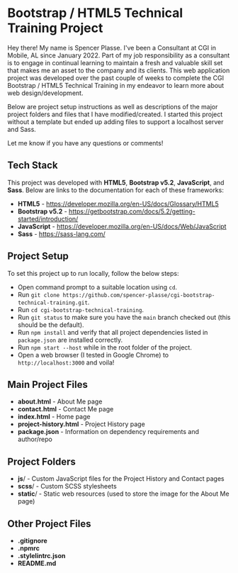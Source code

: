 #  Bootstrap / HTML5 Technical Training Project

Hey there! My name is Spencer Plasse. I've been a Consultant at CGI in Mobile, AL since January 2022. Part of my job responsibility as a consultant is to engage in continual learning to maintain a fresh and valuable skill set that makes me an asset to the company and its clients. This web application project was developed over the past couple of weeks to complete the CGI Bootstrap / HTML5 Technical Training in my endeavor to learn more about web design/development.

Below are project setup instructions as well as descriptions of the major project folders and files that I have modified/created. I started this project without a template but ended up adding files to support a localhost server and Sass.

Let me know if you have any questions or comments!

##  Tech Stack

This project was developed with **HTML5**, **Bootstrap v5.2**, **JavaScript**, and **Sass**. Below are links to the documentation for each of these frameworks:
- **HTML5** - https://developer.mozilla.org/en-US/docs/Glossary/HTML5
- **Bootstrap v5.2** - https://getbootstrap.com/docs/5.2/getting-started/introduction/
- **JavaScript** - https://developer.mozilla.org/en-US/docs/Web/JavaScript
- **Sass** - https://sass-lang.com/

##  Project Setup

To set this project up to run locally, follow the below steps:
- Open command prompt to a suitable location using `cd`.
- Run `git clone https://github.com/spencer-plasse/cgi-bootstrap-technical-training.git`.
- Run `cd cgi-bootstrap-technical-training`.
- Run `git status` to make sure you have the `main` branch checked out (this should be the default).
- Run `npm install` and verify that all project dependencies listed in `package.json` are installed correctly.
- Run `npm start --host` while in the root folder of the project.
- Open a web browser (I tested in Google Chrome) to `http://localhost:3000` and voila!

##  Main Project Files

- **about.html** - About Me page
- **contact.html** - Contact Me page
- **index.html** - Home page
- **project-history.html** - Project History page
- **package.json** - Information on dependency requirements and author/repo

##  Project Folders

- **js**/ - Custom JavaScript files for the Project History and Contact pages
- **scss**/ - Custom SCSS stylesheets
- **static**/ - Static web resources (used to store the image for the About Me page)

##  Other Project Files

- **.gitignore**
- **.npmrc**
- **.stylelintrc.json**
- **README.md**